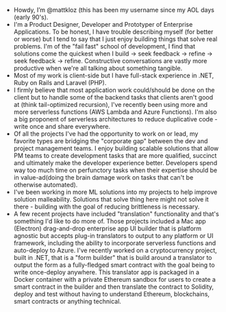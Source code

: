 - Howdy, I’m @mattkloz (this has been my username since my AOL days (early 90's).
- I'm a Product Designer, Developer and Prototyper of Enterprise Applications. To be honest, I have trouble describing myself (for better or worse) but I tend to say that I just enjoy building things that solve real problems. I'm of the "fail fast" school of development, I find that solutions come the quickest when I build -> seek feedback -> refine -> seek feedback -> refine. Constructive conversations are vastly more productive when we're all talking about something tangible. 
- Most of my work is client-side but I have full-stack experience in .NET, Ruby on Rails and Laravel (PHP). 
- I firmly believe that most application work could/should be done on the client but to handle some of the backend tasks that clients aren't good at (think tail-optimized recursion), I've recently been using more and more serverless functions (AWS Lambda and Azure Functions). I'm also a big proponent of serverless architectures to reduce duplicative code - write once and share everywhere.
- Of all the projects I've had the opportunity to work on or lead, my favorite types are bridging the "corporate gap" between the dev and project management teams. I enjoy building scalable solutions that allow PM teams to create development tasks that are more qualified, succinct and ultimately make the developer experience better. Developers spend way too much time on perfunctory tasks when their expertise should be in value-ad(doing the brain damage work on tasks that can't be otherwise automated).
- I've been working in more ML solutions into my projects to help improve solution malleability. Solutions that solve thing here might not solve it there - building with the goal of reducing brittleness is necessary.
- A few recent projects have included "translation" functionality and that's something I'd like to do more of. Those projects included a Mac app (Electron) drag-and-drop enterprise app UI builder that is platform agnostic but accepts plug-in translators to output to any platform or UI framework, including the ability to incorporate serverless functions and auto-deploy to Azure. I've recently worked on a cryptocurrency project, built in .NET, that is a "form builder" that is build around a translator to output the form as a fully-fledged smart contract with the goal being to write once-deploy anywhere. This translator app is packaged in a Docker container with a private Ethereum sandbox for users to create a smart contract in the builder and then translate the contract to Solidity, deploy and test without having to understand Ethereum, blockchains, smart contracts or anything technical.
<!---
mattkloz/mattkloz is a ✨ special ✨ repository because its `README.md` (this file) appears on your GitHub profile.
You can click the Preview link to take a look at your changes.
--->
